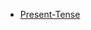 * [Present-Tense](https://github.com/mohammedyaseen2211/Learn-English-Everyday/tree/master/Tenses/Present%20Tense)